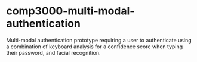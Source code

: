 # comp3000-multi-modal-authentication
Multi-modal authentication prototype requiring a user to authenticate using a combination of keyboard analysis for a confidence score when typing their password, and facial recognition.
